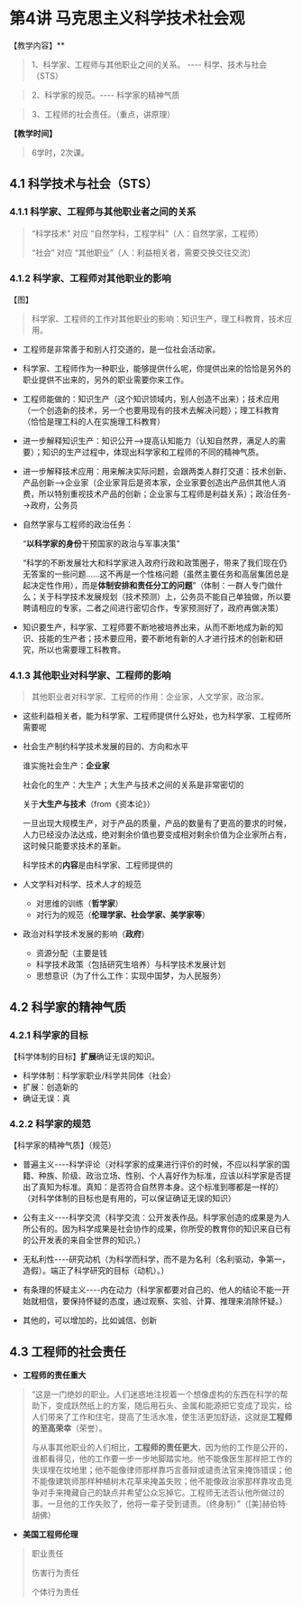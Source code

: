 # 第4讲 马克思主义科学技术社会观

【教学内容】**

> 1、科学家、工程师与其他职业之间的关系。 ----  科学、技术与社会（STS）

> 2、科学家的规范。---- 科学家的精神气质

> 3、工程师的社会责任。（重点，讲原理）

**【教学时间】**

> 6学时，2次课。

## 4.1 科学技术与社会（STS）

### 4.1.1 科学家、工程师与其他职业者之间的关系 

> “科学技术” 对应 “自然学科，工程学科”（人：自然学家，工程师）
>
> “社会” 对应 “其他职业”（人：利益相关者，需要交换交往交流）

### 4.1.2 科学家、工程师对其他职业的影响 

【图】

> 科学家、工程师的工作对其他职业的影响：知识生产，理工科教育，技术应用。

- 工程师是非常善于和别人打交道的，是一位社会活动家。

- 科学家、工程师作为一种职业，能够提供什么呢，你提供出来的恰恰是另外的职业提供不出来的，另外的职业需要你来工作。

- 工程师能做的：知识生产（这个知识领域内，别人创造不出来）；技术应用（一个创造新的技术，另一个也要用现有的技术去解决问题）；理工科教育（恰恰是理工科的人在实施理工科教育）

- 进一步解释知识生产：知识公开-->提高认知能力（认知自然界，满足人的需要）；知识的生产过程中，体现出科学家和工程师的不同的精神气质。

- 进一步解释技术应用：用来解决实际问题，会跟两类人群打交道：技术创新、产品创新-->企业家（企业家背后是资本家，企业家要创造出产品供其他人消费，所以特别重视技术产品的创新；企业家与工程师是利益关系）；政治任务-->政府，公务员

- 自然学家与工程师的政治任务：

  “**以科学家的身份**干预国家的政治与军事决策”

  “科学的不断发展壮大和科学家进入政府行政和政策圈子，带来了我们现在仍无答案的一些问题……这不再是一个性格问题（虽然主要任务和高层集团总是起决定性作用），而是**体制安排和责任分工的问题**”（体制：一群人专门做什么；关于科学技术发展规划（技术预测）上，公务员不能自己单独做，所以要聘请相应的专家，二者之间进行密切合作，专家预测好了，政府再做决策）


- 知识要生产，科学家、工程师要不断地被培养出来，从而不断地成为新的知识、技能的生产者；技术要应用，要不断地有新的人才进行技术的创新和研究，所以也需要理工科教育。

### 4.1.3 其他职业对科学家、工程师的影响 

> 其他职业者对科学家、工程师的作用：企业家，人文学家，政治家。

- 这些利益相关者，能为科学家、工程师提供什么好处，也为科学家、工程师所需要呢

- 社会生产制约科学技术发展的目的、方向和水平

  谁实施社会生产：**企业家**

  社会化的生产：大生产；大生产与技术之间的关系是非常密切的

  关于**大生产与技术**（from《资本论》）

  一旦出现大规模生产，对于产品的质量，产品的数量有了更高的要求的时候，人力已经没办法达成，绝对剩余价值也要变成相对剩余价值为企业家所占有，这时候只能要求技术的革新。

  科学技术的**内容**是由科学家、工程师提供的

- 人文学科对科学、技术人才的规范

  - 对思维的训练（**哲学家**）
  - 对行为的规范（**伦理学家、社会学家、美学家等**）

- 政治对科学技术发展的影响（**政府**）

  - 资源分配（主要是钱
  - 科学技术政策（包括研究生培养）与科学技术发展计划
  - 思想意识（为了什么工作：实现中国梦，为人民服务）

## 4.2 科学家的精神气质 

### 4.2.1 科学家的目标 

【科学体制的目标】**扩展**确证无误的知识。

- 科学体制：科学家职业/科学共同体（社会）
- 扩展：创造新的
- 确证无误：真

### 4.2.2 科学家的规范

【科学家的精神气质】（规范）

- 普遍主义----科学评论（对科学家的成果进行评价的时候，不应以科学家的国籍、种族、阶级、政治立场、性别、个人喜好作为标准，应该以科学家是否提出了真知为标准。真知：是否符合自然界本身。这个标准到哪都是一样的）（对科学体制的目标也是有用的，可以保证确证无误的知识）

- 公有主义----科学交流（科学交流：公开发表作品。科学家创造的成果是为人所公有的。因为科学成果是社会协作的成果，你所受的教育你的知识来自已有的公开发表的来自全世界的知识。）

- 无私利性----研究动机（为科学而科学，而不是为名利（名利驱动，争第一，造假）。端正了科学研究的目标（动机）。）
- 有条理的怀疑主义----内在动力（科学家都要对自己的、他人的结论不能一开始就相信，要保持怀疑的态度，通过观察、实验、计算、推理来消除怀疑。）
- 其他的，可以增加的，比如诚信、创新

## 4.3 工程师的社会责任

-  **工程师的责任重大**

> “这是一门绝妙的职业。人们迷惑地注视着一个想像虚构的东西在科学的帮助下，变成跃然纸上的方案，随后用石头、金属和能源把它变成了现实，给人们带来了工作和住宅，提高了生活水准，使生活更加舒适，这就是**工程师的至高荣幸**（荣誉）。
>
>   与从事其他职业的人们相比，**工程师的责任更大**，因为他的工作是公开的，谁都看得见，他的工作要一步一步地脚踏实地。他不能像医生那样把工作的失误埋在坟地里；他不能像律师那样靠巧言善辩或谴责法官来掩饰错误；他不能像建筑师那样种植树木花草来掩盖失败；他不能像政治家那样靠攻击竞争对手来掩藏自己的缺点并希望公众忘掉它。工程师无法否认他所做过的事。一旦他的工作失败了，他将一辈子受到谴责。（终身制）”（[美]赫伯特·胡佛）

- **美国工程师伦理**

> 职业责任
>
> 伤害行为责任
>
> 个体行为责任